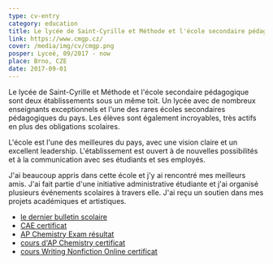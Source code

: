 ```yaml
---
type: cv-entry
category: education
title: Le lycée de Saint-Cyrille et Méthode et l'école secondaire pédagogique
link: https://www.cmgp.cz/
cover: /media/img/cv/cmgp.png
posper: Lyceé, 09/2017 - now
place: Brno, CZE
date: 2017-09-01
---
```

Le lycée de Saint-Cyrille et Méthode et l'école secondaire pédagogique sont deux établissements sous un même toit. Un lycée avec de nombreux enseignants exceptionnels et l'une des rares écoles secondaires pédagogiques du pays. Les élèves sont également incroyables, très actifs en plus des obligations scolaires.

L'école est l'une des meilleures du pays, avec une vision claire et un excellent leadership. L'établissement est ouvert à de nouvelles possibilités et à la communication avec ses étudiants et ses employés.

J'ai beaucoup appris dans cette école et j'y ai rencontré mes meilleurs amis. J'ai fait partie d'une initiative administrative étudiante et j'ai organisé plusieurs événements scolaires à travers elle. J'ai reçu un soutien dans mes projets académiques et artistiques.

- [le dernier bulletin scolaire](/media/docs/cv/rep-card.pdf)
- [CAE certificat](/media/docs/cv/cae.pdf)
- [AP Chemistry Exam résultat](/media/docs/cv/ap.pdf)
- [cours d'AP Chemistry certificat](/media/docs/cv/apc.pdf)
- [cours Writing Nonfiction Online certificat](/media/docs/cv/wnfo.pdf)